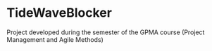 # TideWaveBlocker
Project developed during the semester of the GPMA course (Project Management and Agile Methods)
